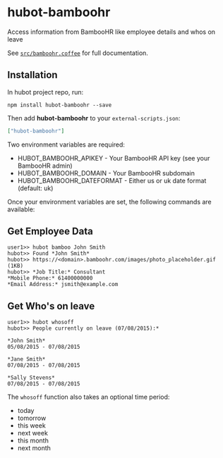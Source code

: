 # hubot-bamboohr

Access information from BambooHR like employee details and whos on leave

See [`src/bamboohr.coffee`](src/bamboohr.coffee) for full documentation.

## Installation

In hubot project repo, run:

`npm install hubot-bamboohr --save`

Then add **hubot-bamboohr** to your `external-scripts.json`:

```json
["hubot-bamboohr"]
```
Two environment variables are required:

- HUBOT_BAMBOOHR_APIKEY - Your BambooHR API key (see your BambooHR admin)
- HUBOT_BAMBOOHR_DOMAIN - Your BambooHR subdomain
- HUBOT_BAMBOOHR_DATEFORMAT - Either us or uk date format (default: uk)

Once your environment variables are set, the following commands are available:

## Get Employee Data

```
user1>> hubot bamboo John Smith
hubot>> Found *John Smith*
hubot>> https://<domain>.bamboohr.com/images/photo_placeholder.gif (1KB)
hubot>> *Job Title:* Consultant
*Mobile Phone:* 61400000000
*Email Address:* jsmith@example.com
```

## Get Who's on leave

```
user1>> hubot whosoff
hubot>> People currently on leave (07/08/2015):*

*John Smith*
05/08/2015 - 07/08/2015

*Jane Smith*
07/08/2015 - 07/08/2015

*Sally Stevens*
07/08/2015 - 07/08/2015
```

The `whosoff` function also takes an optional time period:

- today
- tomorrow
- this week
- next week
- this month
- next month
